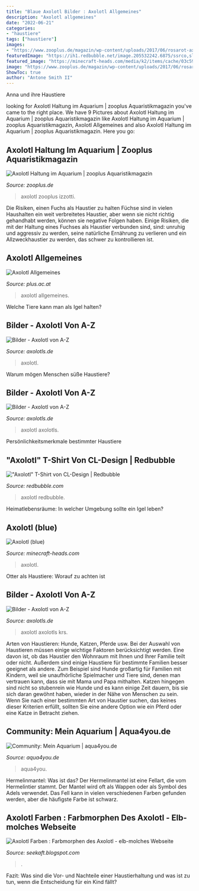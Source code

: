 ```yaml
---
title: "Blaue Axolotl Bilder : Axolotl Allgemeines"
description: "Axolotl allgemeines"
date: "2022-06-21"
categories:
- "haustiere"
tags: ["haustiere"]
images:
- "https://www.zooplus.de/magazin/wp-content/uploads/2017/06/rosarot-axolotl-450x300.jpeg"
featuredImage: "https://ih1.redbubble.net/image.205532242.6875/ssrco,slim_fit_t_shirt,womens,fafafa:ca443f4786,front,tall_three_quarter,750x1000.u1.jpg"
featured_image: "https://minecraft-heads.com/media/k2/items/cache/03c5909e89cb622e21bf1b711cb5bcb0_M.jpg"
image: "https://www.zooplus.de/magazin/wp-content/uploads/2017/06/rosarot-axolotl-450x300.jpeg"
ShowToc: true
author: "Antone Smith II"
---
```



Anna und ihre Haustiere

	

		
looking for Axolotl Haltung im Aquarium | zooplus Aquaristikmagazin you've came to the right place. We have 9 Pictures about Axolotl Haltung im Aquarium | zooplus Aquaristikmagazin like Axolotl Haltung im Aquarium | zooplus Aquaristikmagazin, Axolotl Allgemeines and also Axolotl Haltung im Aquarium | zooplus Aquaristikmagazin. Here you go:
		
    
## Axolotl Haltung Im Aquarium | Zooplus Aquaristikmagazin

<img loading=lazy src="https://www.zooplus.de/magazin/wp-content/uploads/2017/06/rosarot-axolotl-450x300.jpeg" onerror="this.onerror=null;this.src='https://tse2.mm.bing.net/th?id=OIP.Wp9lth1OolQhDLZCOvUUZAAAAA&amp;pid=15.1';" alt="Axolotl Haltung im Aquarium | zooplus Aquaristikmagazin">

_Source: zooplus.de_

>axolotl zooplus izzotti. 

	

Die Risiken, einen Fuchs als Haustier zu halten
Füchse sind in vielen Haushalten ein weit verbreitetes Haustier, aber wenn sie nicht richtig gehandhabt werden, können sie negative Folgen haben. Einige Risiken, die mit der Haltung eines Fuchses als Haustier verbunden sind, sind: unruhig und aggressiv zu werden, seine natürliche Ernährung zu verlieren und ein Allzweckhaustier zu werden, das schwer zu kontrollieren ist.

    
## Axolotl Allgemeines

<img loading=lazy src="https://www.plus.ac.at/wp-content/uploads/2021/02/axolotl12.jpg" onerror="this.onerror=null;this.src='https://tse3.mm.bing.net/th?id=OIP.E0R3B0TX_LG6mflA7JtadAAAAA&amp;pid=15.1';" alt="Axolotl Allgemeines">

_Source: plus.ac.at_

>axolotl allgemeines. 

	

Welche Tiere kann man als Igel halten?

    
## Bilder - Axolotl Von A-Z

<img loading=lazy src="http://www.axolotls.de/wp-content/uploads/2018/12/Photo_007_-_IMG_0032.jpg" onerror="this.onerror=null;this.src='https://tse3.mm.bing.net/th?id=OIP.rJt5TbPKGj0xQTuiVgCKYAHaFj&amp;pid=15.1';" alt="Bilder - Axolotl von A-Z">

_Source: axolotls.de_

>axolotl. 

	

Warum mögen Menschen süße Haustiere?

    
## Bilder - Axolotl Von A-Z

<img loading=lazy src="http://www.axolotls.de/wp-content/uploads/2018/12/Photo_013_-_IMG_2229.jpg" onerror="this.onerror=null;this.src='https://tse4.mm.bing.net/th?id=OIP.g17Qu7EYRgN2ro5Q6JiVYQHaFj&amp;pid=15.1';" alt="Bilder - Axolotl von A-Z">

_Source: axolotls.de_

>axolotl axolotls. 

	

Persönlichkeitsmerkmale bestimmter Haustiere

    
## &quot;Axolotl&quot; T-Shirt Von CL-Design | Redbubble

<img loading=lazy src="https://ih1.redbubble.net/image.205532242.6875/ssrco,slim_fit_t_shirt,womens,fafafa:ca443f4786,front,tall_three_quarter,750x1000.u1.jpg" onerror="this.onerror=null;this.src='https://tse3.mm.bing.net/th?id=OIP.M-OSxSFuYpqVb8dwHL8GBwHaJ4&amp;pid=15.1';" alt="&quot;Axolotl&quot; T-Shirt von CL-Design | Redbubble">

_Source: redbubble.com_

>axolotl redbubble. 

	

Heimatlebensräume: In welcher Umgebung sollte ein Igel leben?

    
## Axolotl (blue)

<img loading=lazy src="https://minecraft-heads.com/media/k2/items/cache/03c5909e89cb622e21bf1b711cb5bcb0_M.jpg" onerror="this.onerror=null;this.src='https://tse4.mm.bing.net/th?id=OIP.0LYuxpSp-W4-QVSmGOFwAgAAAA&amp;pid=15.1';" alt="Axolotl (blue)">

_Source: minecraft-heads.com_

>axolotl. 

	

Otter als Haustiere: Worauf zu achten ist

    
## Bilder - Axolotl Von A-Z

<img loading=lazy src="https://www.axolotls.de/wp-content/uploads/2018/12/Photo_006_-_GenialerWeissling150x150.jpg" onerror="this.onerror=null;this.src='https://tse3.mm.bing.net/th?id=OIP.YrfNIKhbuP0oH9RSWKPbGAAAAA&amp;pid=15.1';" alt="Bilder - Axolotl von A-Z">

_Source: axolotls.de_

>axolotl axolotls krs. 

	

Arten von Haustieren: Hunde, Katzen, Pferde usw.
Bei der Auswahl von Haustieren müssen einige wichtige Faktoren berücksichtigt werden. Eine davon ist, ob das Haustier den Wohnraum mit Ihnen und Ihrer Familie teilt oder nicht. Außerdem sind einige Haustiere für bestimmte Familien besser geeignet als andere. Zum Beispiel sind Hunde großartig für Familien mit Kindern, weil sie unaufhörliche Spielmacher und Tiere sind, denen man vertrauen kann, dass sie mit Mama und Papa mithalten. Katzen hingegen sind nicht so stubenrein wie Hunde und es kann einige Zeit dauern, bis sie sich daran gewöhnt haben, wieder in der Nähe von Menschen zu sein. Wenn Sie nach einer bestimmten Art von Haustier suchen, das keines dieser Kriterien erfüllt, sollten Sie eine andere Option wie ein Pferd oder eine Katze in Betracht ziehen.

    
## Community: Mein Aquarium | Aqua4you.de

<img loading=lazy src="http://www.aqua4you.de/inc/thumb.php?image=mein_aquarium/12qwjtFUaMjd.jpg&amp;w=180" onerror="this.onerror=null;this.src='https://tse4.mm.bing.net/th?id=OIP.p2GvgCczzzozoCKc7oflOwAAAA&amp;pid=15.1';" alt="Community: Mein Aquarium | aqua4you.de">

_Source: aqua4you.de_

>aqua4you. 

	

Hermelinmantel: Was ist das?
Der Hermelinmantel ist eine Fellart, die vom Hermelintier stammt. Der Mantel wird oft als Wappen oder als Symbol des Adels verwendet. Das Fell kann in vielen verschiedenen Farben gefunden werden, aber die häufigste Farbe ist schwarz.

    
## Axolotl Farben : Farbmorphen Des Axolotl - Elb-molches Webseite

<img loading=lazy src="https://www.tierchenwelt.de/images/stories/fotos/amphibien_reptilien/schwanzlurche/axolotl/axolotl_kopf_l.jpg" onerror="this.onerror=null;this.src='https://tse4.mm.bing.net/th?id=OIP.AgiCMv5Dqbx6phPWLKz5qwHaE8&amp;pid=15.1';" alt="Axolotl Farben : Farbmorphen des Axolotl - elb-molches Webseite">

_Source: seekaft.blogspot.com_

>. 

	

Fazit: Was sind die Vor- und Nachteile einer Haustierhaltung und was ist zu tun, wenn die Entscheidung für ein Kind fällt?

